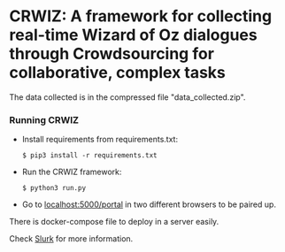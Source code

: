 CRWIZ: A framework for collecting real-time Wizard of Oz dialogues through Crowdsourcing for collaborative, complex tasks
==============================================================================

The data collected is in the compressed file "data_collected.zip".


### Running CRWIZ

- Install requirements from requirements.txt:

      $ pip3 install -r requirements.txt

- Run the CRWIZ framework:

      $ python3 run.py

- Go to [localhost:5000/portal] in two different browsers to be paired up.


There is docker-compose file to deploy in a server easily.


Check [Slurk] for more information.


[Slurk]: https://clp-research.github.io/slurk/slurk_about.html#slurk-about
[localhost:5000/portal]: http://localhost:5000/portal
